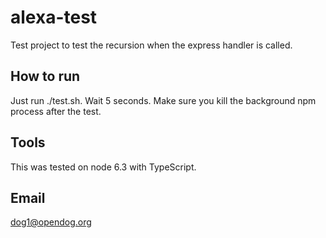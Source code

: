 # alexa-test

Test project to test the recursion when the express handler is called.

## How to run

Just run ./test.sh. Wait 5 seconds. Make sure you kill the background npm process after the test.

## Tools

This was tested on node 6.3 with TypeScript.

## Email

dog1@opendog.org
